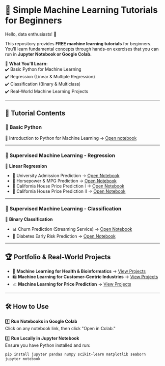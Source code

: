 # 🚀 Simple Machine Learning Tutorials for Beginners  

Hello, data enthusiasts! 👋  

This repository provides **FREE machine learning tutorials** for beginners. You’ll learn fundamental concepts through hands-on exercises that you can run in **Jupyter Notebook or Google Colab**.  

📌 **What You'll Learn:**  
✔️ Basic Python for Machine Learning  
✔️ Regression (Linear & Multiple Regression)  
✔️ Classification (Binary & Multiclass)  
✔️ Real-World Machine Learning Projects  

---

## 📂 Tutorial Contents  

### 🔹 Basic Python  
📌 Introduction to Python for Machine Learning → [Open notebook](https://github.com/harishmuh/machine_learning_practices/blob/main/Python__Introduction_for_Machine_Learning_and_AI.ipynb)  

---

### 🔹 Supervised Machine Learning - Regression  
📌 **Linear Regression**  
- 🏫 University Admission Prediction → [Open Notebook](https://github.com/harishmuh/machine_learning_practices/blob/main/supervised_regression/linear_regression.ipynb)  
- 🚗 Horsepower & MPG Prediction → [Open Notebook](https://github.com/harishmuh/machine_learning_practices/blob/main/Simple_linear_regression_horsepower_and_mpg.ipynb)  
- 🏡 California House Price Prediction I → [Open Notebook](https://github.com/harishmuh/machine_learning_practices/blob/main/California_house_Linear_Regression.ipynb)  
- 🏡 California House Price Prediction II → [Open Notebook](https://github.com/harishmuh/machine_learning_practices/blob/main/supervised_regression/California_housing_regression.ipynb)  

---

### 🔹 Supervised Machine Learning - Classification  
📌 **Binary Classification**  
- 📊 Churn Prediction (Streaming Service) → [Open Notebook](https://github.com/harishmuh/machine_learning_practices/blob/main/Supervised_Classification/Churn.ipynb)  
- 🏥 Diabetes Early Risk Prediction → [Open Notebook](https://github.com/harishmuh/machine_learning_practices/blob/main/Supervised_Classification/diabetes_risk.ipynb)  

---

## 🏆 Portfolio & Real-World Projects  
- 🏥 **Machine Learning for Health & Bioinformatics** → [View Projects](https://github.com/harishmuh/machine_learning_projects/tree/main)  
- 🛍️ **Machine Learning for Customer-Centric Industries** → [View Projects](https://github.com/harishmuh/machine_learning_projects/tree/main)  
- 📈 **Machine Learning for Price Prediction** → [View Projects](https://github.com/harishmuh/machine_learning_projects/tree/main)  

---

## 🛠️ How to Use  
1️⃣ **Run Notebooks in Google Colab**  
Click on any notebook link, then click "Open in Colab."  

2️⃣ **Run Locally in Jupyter Notebook**  
Ensure you have Python installed and run:  
```bash
pip install jupyter pandas numpy scikit-learn matplotlib seaborn
jupyter notebook

